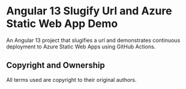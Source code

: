 # Angular 13 Slugify Url and Azure Static Web App Demo

An Angular 13 project that slugifies a url and demonstrates continuous deployment to Azure Static Web Apps using GitHub Actions.

## Copyright and Ownership

All terms used are copyright to their original authors.

